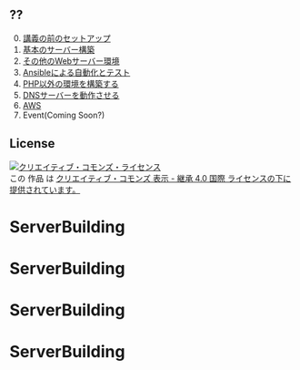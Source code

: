 ## ??

0. [講義の前のセットアップ](Section0.md)
1. [基本のサーバー構築](Section1.md)
2. [その他のWebサーバー環境](Section2.md)
3. [Ansibleによる自動化とテスト](Section3.md)
4. [PHP以外の環境を構築する](Section4.md)
5. [DNSサーバーを動作させる](Section5.md)
6. [AWS](Section6.md)
7. Event(Coming Soon?)

## License

<a rel="license" href="http://creativecommons.org/licenses/by-sa/4.0/"><img alt="クリエイティブ・コモンズ・ライセンス" style="border-width:0" src="https://i.creativecommons.org/l/by-sa/4.0/88x31.png" /></a><br />この <span xmlns:dct="http://purl.org/dc/terms/" href="http://purl.org/dc/dcmitype/Text" rel="dct:type">作品</span> は <a rel="license" href="http://creativecommons.org/licenses/by-sa/4.0/">クリエイティブ・コモンズ 表示 - 継承 4.0 国際 ライセンスの下に提供されています。</a>
# ServerBuilding
# ServerBuilding
# ServerBuilding
# ServerBuilding
